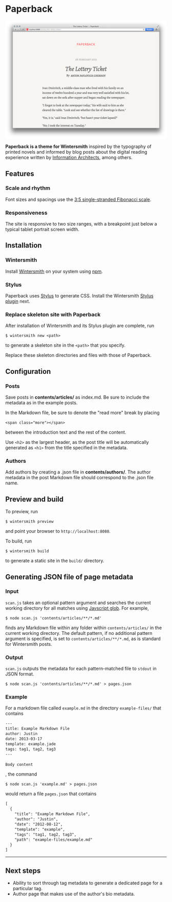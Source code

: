 # Paperback

![Paperback screenshot](paperback-screenshot.png)

**Paperback is a theme for Wintersmith** inspired by the typography of printed novels and informed by blog posts about the digital reading experience written by [Information Architects](http://informationarchitects.net/blog/responsive-typography-the-basics/), among others.

## Features

### Scale and rhythm

Font sizes and spacings use the [3:5 single-stranded Fibonacci scale](http://lamb.cc/typograph/).

### Responsiveness

The site is responsive to two size ranges, with a breakpoint just below a typical tablet portrait screen width.

## Installation

### Wintersmith

Install [Wintersmith](https://github.com/jnordberg/wintersmith#quick-start) on your system using [npm](https://npmjs.org/).

### Stylus

Paperback uses [Stylus](https://github.com/learnboost/stylus) to generate CSS. Install the Wintersmith [Stylus plugin](https://github.com/jnwng/wintersmith-stylus) next.

### Replace skeleton site with Paperback

After installation of Wintersmith and its Stylus plugin are complete, run 

```
$ wintersmith new <path>
```

to generate a skeleton site in the `<path>` that you specify.

Replace these skeleton directories and files with those of Paperback.

## Configuration

### Posts

Save posts in **contents/articles/<post-directory-name>** as index.md. Be sure to include the metadata as in the example posts.

In the Markdown file, be sure to denote the "read more" break by placing

```
<span class="more"></span>
```

between the introduction text and the rest of the content.

Use `<h2>` as the largest header, as the post title will be automatically generated as `<h1>` from the  title specified in the metadata.


### Authors

Add authors by creating a .json file in **contents/authors/**. The author metadata in the post Markdown file should correspond to the .json file name.

## Preview and build

To preview, run

```
$ wintersmith preview
```

and point your browser to `http://localhost:8080`.

To build, run

```
$ wintersmith build
```
to generate a static site in the `build/` directory.

## Generating JSON file of page metadata
### Input

`scan.js` takes an optional pattern argument and searches the current working directory for all matches using [Javscript glob](https://github.com/isaacs/node-glob). For example,

```
$ node scan.js 'contents/articles/**/*.md'
```
finds any Markdown file within any folder within `contents/articles/` in the current working directory. The default pattern, if no additional pattern argument is specified, is set to `contents/articles/**/*.md`, as is standard for Wintersmith posts.

### Output

`scan.js` outputs the metadata for each pattern-matched file to `stdout` in JSON format.

```
$ node scan.js 'contents/articles/**/*.md' > pages.json
```

### Example
For a markdown file called `example.md` in the directory `example-files/` that contains

```
---
title: Example Markdown File
author: Justin
date: 2013-03-17
template: example.jade
tags: tag1, tag2, tag3
---

Body content
```

, the command 

```
$ node scan.js 'example.md' > pages.json
```

would return a file `pages.json` that contains

```
[
  {
    "title": "Example Markdown File",
    "author": "Justin",
    "date": "2012-08-12",
    "template": "example",
    "tags": "tag1, tag2, tag3",
    "path": "example-files/example.md"
  }
]
```

---

## Next steps

- Ability to sort through tag metadata to generate a dedicated page for a particular tag.
- Author page that makes use of the author's bio metadata.

